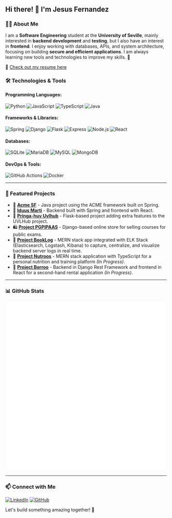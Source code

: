 ## Hi there! 👋 I'm Jesus Fernandez

### 🧑‍💻 About Me
I am a **Software Engineering** student at the **University of Seville**, mainly interested in **backend development** and **testing**, but I also have an interest in **frontend**.  I enjoy working with databases, APIs, and system architecture, focusing on building **secure and efficient applications**. I am always learning new tools and technologies to improve my skills.  🚀

📄 [Check out my resume here](https://drive.google.com/file/d/1RF9W2Bzo4F9KW5sc5arPU2JdIaF3KNcA/view?usp=sharing)

### 🛠️ Technologies & Tools

#### Programming Languages:
![Python](https://img.shields.io/badge/Python-3776AB?style=for-the-badge&logo=python&logoColor=white)
![JavaScript](https://img.shields.io/badge/JavaScript-F7DF1E?style=for-the-badge&logo=javascript&logoColor=black)
![TypeScript](https://img.shields.io/badge/TypeScript-3178C6?style=for-the-badge&logo=typescript&logoColor=white)
![Java](https://img.shields.io/badge/Java-007396?style=for-the-badge&logo=java&logoColor=white)

#### Frameworks & Libraries:
![Spring](https://img.shields.io/badge/Spring-6DB33F?style=for-the-badge&logo=spring&logoColor=white)
![Django](https://img.shields.io/badge/Django-092E20?style=for-the-badge&logo=django&logoColor=white)
![Flask](https://img.shields.io/badge/Flask-000000?style=for-the-badge&logo=flask&logoColor=white)
![Express](https://img.shields.io/badge/Express.js-000000?style=for-the-badge&logo=express&logoColor=white)
![Node.js](https://img.shields.io/badge/Node.js-339933?style=for-the-badge&logo=nodedotjs&logoColor=white)
![React](https://img.shields.io/badge/React-61DAFB?style=for-the-badge&logo=react&logoColor=black)

#### Databases:
![SQLite](https://img.shields.io/badge/SQLite-003B57?style=for-the-badge&logo=sqlite&logoColor=white)
![MariaDB](https://img.shields.io/badge/MariaDB-003545?style=for-the-badge&logo=mariadb&logoColor=white)
![MySQL](https://img.shields.io/badge/MySQL-4479A1?style=for-the-badge&logo=mysql&logoColor=white)
![MongoDB](https://img.shields.io/badge/MongoDB-47A248?style=for-the-badge&logo=mongodb&logoColor=white)

#### DevOps & Tools:
![GitHub Actions](https://img.shields.io/badge/GitHub_Actions-2088FF?style=for-the-badge&logo=github-actions&logoColor=white)
![Docker](https://img.shields.io/badge/Docker-2496ED?style=for-the-badge&logo=docker&logoColor=white)

---

### 📂 Featured Projects
- 🚀 [**Acme SF**](https://github.com/JesusFern/Acme-SF-D04) - Java project using the ACME framework built on Spring.
- 🔧 [**Iduus Marti**](https://github.com/gii-is-DP1/DP1-2023-2024-l5-5) - Backend built with Spring and frontend with React.
- 🌟 [**Pringa-huv Uvlhub**](https://github.com/pringa-uvlhub/uvlhub) - Flask-based project adding extra features to the UVLHub project.
- 🛍️ [**Project PGPIPAAS**](https://github.com/JesusFern/PGPIPAAS) - Django-based online store for selling courses for public exams.
- 📘 [**Project BookLog**](https://github.com/JesusFern/BookLog-ELK-Stack) - MERN stack app integrated with ELK Stack (Elasticsearch, Logstash, Kibana) to capture, centralize, and visualize backend server logs in real time.
- 🍏 [**Project Nutroos**](https://github.com/JesusFern/TFG-2025) - MERN stack application with TypeScript for a personal nutrition and training platform *(In Progress)*.
- 🔄 [**Project Borroo**](https://github.com/ISPP-2425-G4/borroo) - Backend in Django Rest Framework and frontend in React for a second-hand rental application *(In Progress)*.


---

### 📊 GitHub Stats

![Metrics](https://github.com/JesusFern/JesusFern/blob/main/github-metrics.svg)


---


### 📫 Connect with Me
[![LinkedIn](https://img.shields.io/badge/LinkedIn-0A66C2?style=for-the-badge&logo=linkedin&logoColor=white)](https://www.linkedin.com/in/jesferrod) 
[![GitHub](https://img.shields.io/badge/GitHub-181717?style=for-the-badge&logo=github&logoColor=white)](https://github.com/JesusFern)  

Let's build something amazing together! 🚀
